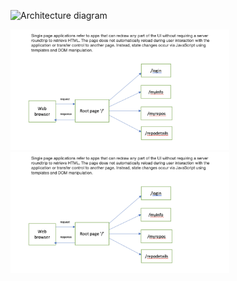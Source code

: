 ![Architecture diagram](assets/week3arch.png)

<p>
  <img src="/src/assets/week3arch.png" width="350" title="hover text">
  <img src="/src/assets/week3arch.png" width="350" alt="accessibility text">
</p>
